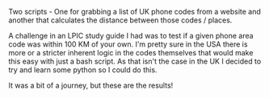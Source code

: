 Two scripts - One for grabbing a list of UK phone codes from a website and another that calculates the distance between those codes / places.

A challenge in an LPIC study guide I had was to test if a given phone area code was within 100 KM of your own. I'm pretty sure in the USA there is more or a stricter inherent logic in the codes themselves that would make this easy with just a bash script. As that isn't the case in the UK I decided to try and learn some python so I could do this.

It was a bit of a journey, but these are the results!
